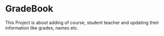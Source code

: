# GradeBook
This Project is about adding of course, student teacher and updating their information like grades, names etc.
